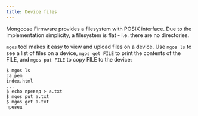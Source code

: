 ```yaml
---
title: Device files
---
```


Mongoose Firmware provides a filesystem with POSIX interface. Due to the
implementation simplicity, a filesystem is flat - i.e. there are no directories.

`mgos` tool makes it easy to view and upload files on a device. Use
`mgos ls` to see a list of files on a device, `mgos get FILE` to print
the contents of the FILE, and `mgos put FILE` to copy FILE to the device:

```
$ mgos ls
ca.pem
index.html
...
$ echo превед > a.txt
$ mgos put a.txt
$ mgos get a.txt
превед
```
